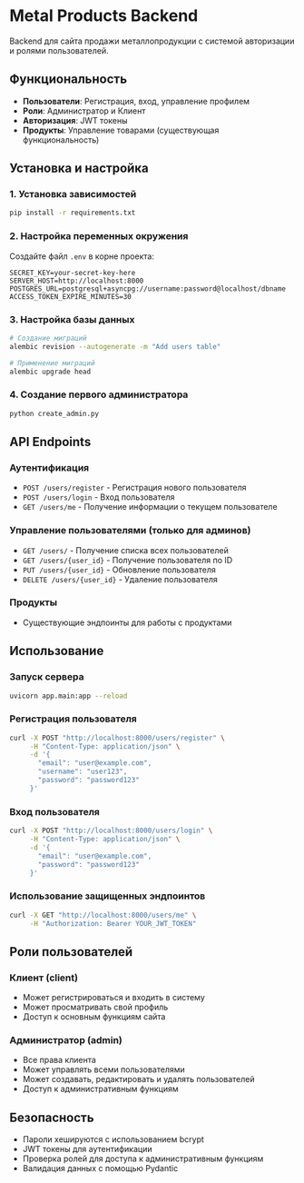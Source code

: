 # Metal Products Backend

Backend для сайта продажи металлопродукции с системой авторизации и ролями пользователей.

## Функциональность

- **Пользователи**: Регистрация, вход, управление профилем
- **Роли**: Администратор и Клиент
- **Авторизация**: JWT токены
- **Продукты**: Управление товарами (существующая функциональность)

## Установка и настройка

### 1. Установка зависимостей

```bash
pip install -r requirements.txt
```

### 2. Настройка переменных окружения

Создайте файл `.env` в корне проекта:

```env
SECRET_KEY=your-secret-key-here
SERVER_HOST=http://localhost:8000
POSTGRES_URL=postgresql+asyncpg://username:password@localhost/dbname
ACCESS_TOKEN_EXPIRE_MINUTES=30
```

### 3. Настройка базы данных

```bash
# Создание миграций
alembic revision --autogenerate -m "Add users table"

# Применение миграций
alembic upgrade head
```

### 4. Создание первого администратора

```bash
python create_admin.py
```

## API Endpoints

### Аутентификация

- `POST /users/register` - Регистрация нового пользователя
- `POST /users/login` - Вход пользователя
- `GET /users/me` - Получение информации о текущем пользователе

### Управление пользователями (только для админов)

- `GET /users/` - Получение списка всех пользователей
- `GET /users/{user_id}` - Получение пользователя по ID
- `PUT /users/{user_id}` - Обновление пользователя
- `DELETE /users/{user_id}` - Удаление пользователя

### Продукты

- Существующие эндпоинты для работы с продуктами

## Использование

### Запуск сервера

```bash
uvicorn app.main:app --reload
```

### Регистрация пользователя

```bash
curl -X POST "http://localhost:8000/users/register" \
     -H "Content-Type: application/json" \
     -d '{
       "email": "user@example.com",
       "username": "user123",
       "password": "password123"
     }'
```

### Вход пользователя

```bash
curl -X POST "http://localhost:8000/users/login" \
     -H "Content-Type: application/json" \
     -d '{
       "email": "user@example.com",
       "password": "password123"
     }'
```

### Использование защищенных эндпоинтов

```bash
curl -X GET "http://localhost:8000/users/me" \
     -H "Authorization: Bearer YOUR_JWT_TOKEN"
```

## Роли пользователей

### Клиент (client)

- Может регистрироваться и входить в систему
- Может просматривать свой профиль
- Доступ к основным функциям сайта

### Администратор (admin)

- Все права клиента
- Может управлять всеми пользователями
- Может создавать, редактировать и удалять пользователей
- Доступ к административным функциям

## Безопасность

- Пароли хешируются с использованием bcrypt
- JWT токены для аутентификации
- Проверка ролей для доступа к административным функциям
- Валидация данных с помощью Pydantic
